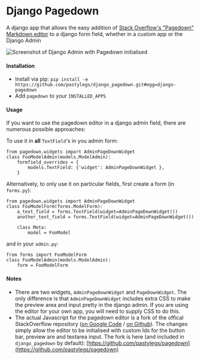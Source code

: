 Django Pagedown
===============

A django app that allows the easy addition of [Stack Overflow&#39;s &quot;Pagedown&quot; Markdown editor](http://code.google.com/p/pagedown/) to a django form field, whether in a custom app or the Django Admin

![Screenshot of Django Admin with Pagedown initialised](https://github.com/pastylegs/django-pagedown/blob/master/django-pagedown-screenshot.png?raw=true "A screenshot of Pagedown in Django's admin")

#### Installation ####

- Install via pip: `pip install -e https://github.com/pastylegs/django_pagedown.git#egg=django-pagedown` 
- Add `pagedown` to your `INSTALLED_APPS`

#### Usage ####

If you want to use the pagedown editor in a django admin field, there are numerous possible approaches:

To use it in **all** `TextField`'s in you admin form:

	from pagedown.widgets import AdminPageDownWidget
    class FooModelAdmin(models.ModelAdmin):
    	formfield_overrides = {
        	models.TextField: {'widget': AdminPageDownWidget },
    	}
    	
Alternatively, to only use it on particular fields, first create a form (in `forms.py`): 

	from pagedown.widgets import AdminPageDownWidget
	class FooModelForm(forms.ModelForm):
		a_text_field = forms.TextField(widget=AdminPageDownWidget())		
		another_text_field = forms.TextField(widget=AdminPageDownWidget())	
		
		class Meta:
			model = FooModel
			
and in your `admin.py`:

	from forms import FooModelForm
    class FooModelAdmin(models.ModelAdmin):
    	form = FooModelForm   
 
 
#### Notes ####
   	
* There are two widgets, `AdminPageDownWidget` and `PageDownWidget`. The only difference is that `AdminPageDownWidget` includes extra CSS to make the preview area and input pretty in the django admin. If you are using the editor for your own app, you will need to supply CSS to do this. 
* The actual Javascript for the pagedown editor is a fork of the offical StackOverflow repository ([on Google Code](http://code.google.com/p/pagedown/) / [on Github](https://github.com/ujifgc/pagedown)). The changes simply allow the editor to be initialised with custom Ids for the button bar, preview are and textarea input. The fork is here (and included in `django_pagedown` by default): [https://github.com/pastylegs/pagedown](https://github.com/pastylegs/pagedown)
